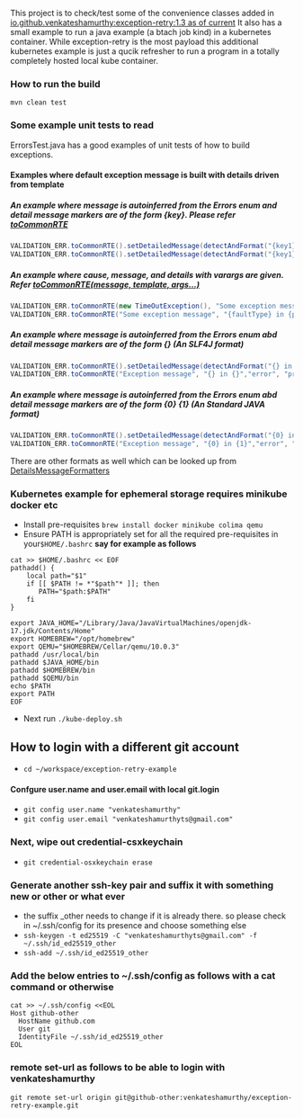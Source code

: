 This project is to check/test some of the convenience classes added in [io.github.venkateshamurthy:exception-retry:1.3 as of current](https://repo1.maven.org/maven2/io/github/venkateshamurthy/exception-retry/1.3/)
It also has a small example to run a java example (a btach job kind) in a kubernetes container.
While exception-retry is the most payload this additional kubernetes example is just a qucik refresher to run a program 
in a totally completely hosted local kube container.

### How to run the build
```mvn clean test```

### Some example unit tests to read
ErrorsTest.java has a good examples of unit tests  of how to build exceptions.
#### Examples where default exception message  is built with details driven from template
##### An example where message is autoinferred from the Errors enum and detail message markers are of the form {key}. Please refer [toCommonRTE](https://github.com/venkateshamurthy/exception-retry/blob/fce652576c8bd4f3ecbf5d52bf8dcaa653360ab0/src/main/java/io/github/venkateshamurthy/exceptional/exceptions/ExceptionCode.java#L44)
```java 
VALIDATION_ERR.toCommonRTE().setDetailedMessage(detectAndFormat("{key1} in {key2}","error", "processing"));
VALIDATION_ERR.toCommonRTE().setDetailedMessage(detectAndFormat("{key1} in {key2}", Map.of("key1","error","key2","processing")));
```
##### An example where cause, message, and details with varargs are given. Refer [toCommonRTE(message, template, args...)](https://github.com/venkateshamurthy/exception-retry/blob/fce652576c8bd4f3ecbf5d52bf8dcaa653360ab0/src/main/java/io/github/venkateshamurthy/exceptional/exceptions/ExceptionCode.java#L79)
```java 
VALIDATION_ERR.toCommonRTE(new TimeOutException(), "Some exception message", "{faultType} in {phase}","error", "processing");
VALIDATION_ERR.toCommonRTE("Some exception message", "{faultType} in {phase}","error", "processing");
```
##### An example where message is autoinferred from the Errors enum abd detail message markers are of the form {} (An SLF4J format)
```java 
VALIDATION_ERR.toCommonRTE().setDetailedMessage(detectAndFormat("{} in {}","error", "processing"));
VALIDATION_ERR.toCommonRTE("Exception message", "{} in {}","error", "processing"));
```
##### An example where message is autoinferred from the Errors enum abd detail message markers are of the form {0} {1} (An Standard JAVA format)
```java 
VALIDATION_ERR.toCommonRTE().setDetailedMessage(detectAndFormat("{0} in {1}","error", "processing"));
VALIDATION_ERR.toCommonRTE("Exception message", "{0} in {1}","error", "processing"));
```
There are other formats as well which can be  looked up from [DetailsMessageFormatters](https://github.com/venkateshamurthy/exception-retry/blob/main/src/main/java/io/github/venkateshamurthy/exceptional/exceptions/DetailsMessageFormatters.java)
### Kubernetes example for ephemeral storage requires minikube docker etc
- Install pre-requisites ```brew install docker minikube colima qemu```
- Ensure PATH is appropriately set for all the required pre-requisites in your```$HOME/.bashrc``` __say for example as follows__
```
cat >> $HOME/.bashrc << EOF
pathadd() {
    local path="$1"
    if [[ $PATH != *"$path"* ]]; then
       PATH="$path:$PATH"
    fi
}

export JAVA_HOME="/Library/Java/JavaVirtualMachines/openjdk-17.jdk/Contents/Home"
export HOMEBREW="/opt/homebrew"
export QEMU="$HOMEBREW/Cellar/qemu/10.0.3"
pathadd /usr/local/bin
pathadd $JAVA_HOME/bin
pathadd $HOMEBREW/bin
pathadd $QEMU/bin
echo $PATH
export PATH
EOF
```
- Next run ```./kube-deploy.sh```

## How to login with a  different git account
-  ```cd ~/workspace/exception-retry-example```
#### Confgure user.name and user.email with local git.login
- ```git config user.name "venkateshamurthy"```
- ```git config user.email "venkateshamurthyts@gmail.com"```
### Next, wipe out credential-csxkeychain
- ```git credential-osxkeychain erase```
### Generate another ssh-key pair and suffix it with something new or other or what ever
- the suffix _other needs to change if it is already there. so please check in ~/.ssh/config for its presence and choose something else
- ```ssh-keygen -t ed25519 -C "venkateshamurthyts@gmail.com" -f ~/.ssh/id_ed25519_other```
- ```ssh-add ~/.ssh/id_ed25519_other```
### Add the below entries to ~/.ssh/config as follows with a cat command or otherwise
```
cat >> ~/.ssh/config <<EOL
Host github-other
  HostName github.com
  User git
  IdentityFile ~/.ssh/id_ed25519_other
EOL
```
### remote set-url as follows to be able to login with venkateshamurthy
```git remote set-url origin git@github-other:venkateshamurthy/exception-retry-example.git```
